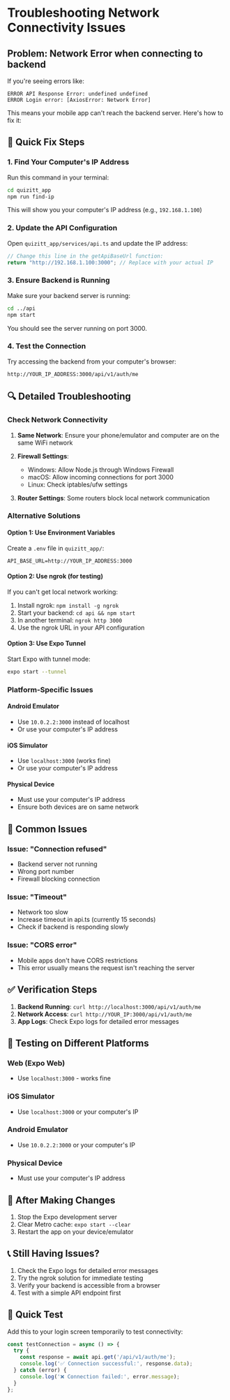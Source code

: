 # Troubleshooting Network Connectivity Issues

## Problem: Network Error when connecting to backend

If you're seeing errors like:
```
ERROR API Response Error: undefined undefined
ERROR Login error: [AxiosError: Network Error]
```

This means your mobile app can't reach the backend server. Here's how to fix it:

## 🔧 Quick Fix Steps

### 1. Find Your Computer's IP Address
Run this command in your terminal:
```bash
cd quizitt_app
npm run find-ip
```

This will show you your computer's IP address (e.g., `192.168.1.100`)

### 2. Update the API Configuration
Open `quizitt_app/services/api.ts` and update the IP address:

```typescript
// Change this line in the getApiBaseUrl function:
return "http://192.168.1.100:3000"; // Replace with your actual IP
```

### 3. Ensure Backend is Running
Make sure your backend server is running:
```bash
cd ../api
npm start
```

You should see the server running on port 3000.

### 4. Test the Connection
Try accessing the backend from your computer's browser:
```
http://YOUR_IP_ADDRESS:3000/api/v1/auth/me
```

## 🔍 Detailed Troubleshooting

### Check Network Connectivity

1. **Same Network**: Ensure your phone/emulator and computer are on the same WiFi network

2. **Firewall Settings**: 
   - Windows: Allow Node.js through Windows Firewall
   - macOS: Allow incoming connections for port 3000
   - Linux: Check iptables/ufw settings

3. **Router Settings**: Some routers block local network communication

### Alternative Solutions

#### Option 1: Use Environment Variables
Create a `.env` file in `quizitt_app/`:
```env
API_BASE_URL=http://YOUR_IP_ADDRESS:3000
```

#### Option 2: Use ngrok (for testing)
If you can't get local network working:

1. Install ngrok: `npm install -g ngrok`
2. Start your backend: `cd api && npm start`
3. In another terminal: `ngrok http 3000`
4. Use the ngrok URL in your API configuration

#### Option 3: Use Expo Tunnel
Start Expo with tunnel mode:
```bash
expo start --tunnel
```

### Platform-Specific Issues

#### Android Emulator
- Use `10.0.2.2:3000` instead of localhost
- Or use your computer's IP address

#### iOS Simulator
- Use `localhost:3000` (works fine)
- Or use your computer's IP address

#### Physical Device
- Must use your computer's IP address
- Ensure both devices are on same network

## 🚨 Common Issues

### Issue: "Connection refused"
- Backend server not running
- Wrong port number
- Firewall blocking connection

### Issue: "Timeout"
- Network too slow
- Increase timeout in api.ts (currently 15 seconds)
- Check if backend is responding slowly

### Issue: "CORS error"
- Mobile apps don't have CORS restrictions
- This error usually means the request isn't reaching the server

## ✅ Verification Steps

1. **Backend Running**: `curl http://localhost:3000/api/v1/auth/me`
2. **Network Access**: `curl http://YOUR_IP:3000/api/v1/auth/me`
3. **App Logs**: Check Expo logs for detailed error messages

## 📱 Testing on Different Platforms

### Web (Expo Web)
- Use `localhost:3000` - works fine

### iOS Simulator
- Use `localhost:3000` or your computer's IP

### Android Emulator
- Use `10.0.2.2:3000` or your computer's IP

### Physical Device
- Must use your computer's IP address

## 🔄 After Making Changes

1. Stop the Expo development server
2. Clear Metro cache: `expo start --clear`
3. Restart the app on your device/emulator

## 📞 Still Having Issues?

1. Check the Expo logs for detailed error messages
2. Try the ngrok solution for immediate testing
3. Verify your backend is accessible from a browser
4. Test with a simple API endpoint first

## 🎯 Quick Test

Add this to your login screen temporarily to test connectivity:

```typescript
const testConnection = async () => {
  try {
    const response = await api.get('/api/v1/auth/me');
    console.log('✅ Connection successful:', response.data);
  } catch (error) {
    console.log('❌ Connection failed:', error.message);
  }
};
``` 